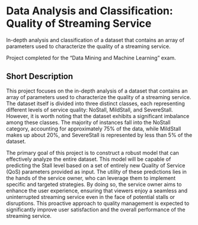 # Data Analysis and Classification: Quality of Streaming Service

In-depth analysis and classification of a dataset that contains an array of parameters used to characterize the quality of a streaming service.

Project completed for the “Data Mining and Machine Learning” exam.




## Short Description

This project focuses on the in-depth analysis of a dataset that contains an array of parameters used to characterize the quality of a streaming service. The dataset itself is divided into three distinct classes, each representing different levels of service quality: NoStall, MildStall, and SevereStall. However, it is worth noting that the dataset exhibits a significant imbalance among these classes. The majority of instances fall into the NoStall category, accounting for approximately 75% of the data, while MildStall makes up about 20%, and SevereStall is represented by less than 5% of the dataset.

The primary goal of this project is to construct a robust model that can effectively analyze the entire dataset. This model will be capable of predicting the Stall level based on a set of entirely new Quality of Service (QoS) parameters provided as input. The utility of these predictions lies in the hands of the service owner, who can leverage them to implement specific and targeted strategies. By doing so, the service owner aims to enhance the user experience, ensuring that viewers enjoy a seamless and uninterrupted streaming service even in the face of potential stalls or disruptions. This proactive approach to quality management is expected to significantly improve user satisfaction and the overall performance of the streaming service.

